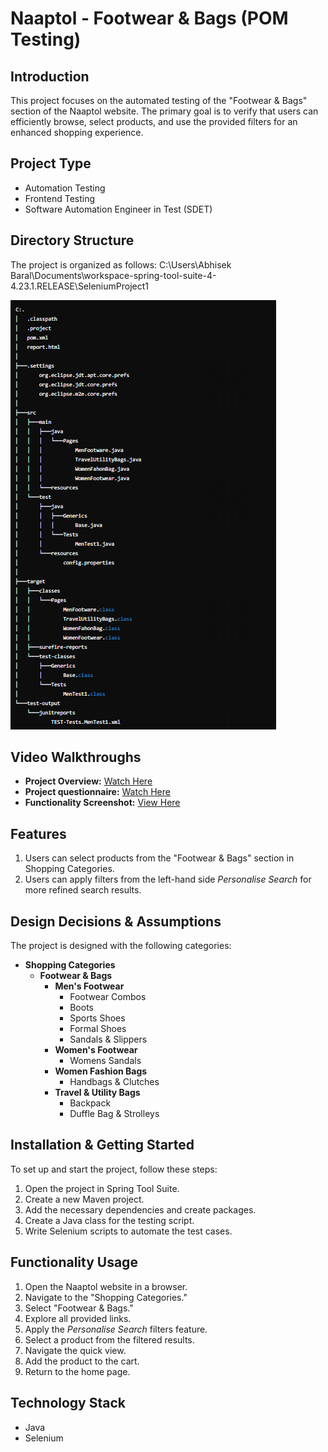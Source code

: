 # Naaptol - Footwear & Bags (POM Testing)

## Introduction

This project focuses on the automated testing of the "Footwear & Bags" section of the Naaptol website. The primary goal is to verify that users can efficiently browse, select products, and use the provided filters for an enhanced shopping experience.

## Project Type

- Automation Testing
- Frontend Testing
- Software Automation Engineer in Test (SDET)

## Directory Structure

The project is organized as follows:
C:\Users\Abhisek Baral\Documents\workspace-spring-tool-suite-4-4.23.1.RELEASE\SeleniumProject1

<img src = "Capture.PNG">


## Video Walkthroughs

- **Project Overview:** [Watch Here](https://youtu.be/sh6sLfoc5pI?si=NQJn_-KvtDZtGE1m)
- **Project questionnaire:** [Watch Here](https://youtu.be/LAWTVI4Wi4M?si=O3eUkzoVhmgTWFyh)
- **Functionality Screenshot:** [View Here](https://drive.google.com/drive/folders/1N5_bb8yNdZWkBGCaDiGMcsB36cYxlZJz?usp=sharing)

## Features

1. Users can select products from the "Footwear & Bags" section in Shopping Categories.
2. Users can apply filters from the left-hand side *Personalise Search* for more refined search results.

## Design Decisions & Assumptions

The project is designed with the following categories:

- **Shopping Categories**
  - **Footwear & Bags**
    - **Men's Footwear**
      - Footwear Combos
      - Boots
      - Sports Shoes
      - Formal Shoes
      - Sandals & Slippers
    - **Women's Footwear**
      - Womens Sandals
    - **Women Fashion Bags**
      - Handbags & Clutches
    - **Travel & Utility Bags**
      - Backpack
      - Duffle Bag & Strolleys

## Installation & Getting Started

To set up and start the project, follow these steps:

1. Open the project in Spring Tool Suite.
2. Create a new Maven project.
3. Add the necessary dependencies and create packages.
4. Create a Java class for the testing script.
5. Write Selenium scripts to automate the test cases.

## Functionality Usage

1. Open the Naaptol website in a browser.
2. Navigate to the "Shopping Categories."
3. Select "Footwear & Bags."
4. Explore all provided links.
5. Apply the *Personalise Search* filters feature.
6. Select a product from the filtered results.
7. Navigate the quick view.
8. Add the product to the cart.
9. Return to the home page.

## Technology Stack

- Java
- Selenium

